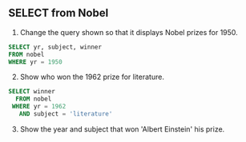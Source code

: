 ## SELECT from Nobel

1. Change the query shown so that it displays Nobel prizes for 1950.

```sql
SELECT yr, subject, winner
FROM nobel
WHERE yr = 1950
```

2. Show who won the 1962 prize for literature.

```sql
SELECT winner
  FROM nobel
 WHERE yr = 1962
   AND subject = 'literature'
```

3. Show the year and subject that won 'Albert Einstein' his prize.

```sql

```
